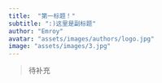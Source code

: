 ```yaml
---
title:  "第一标题！"
subtitle: ":)这里是副标题"
author: "Emroy"
avatar: "assets/images/authors/logo.jpg"
image: "assets/images/3.jpg"
---
```



> 待补充
